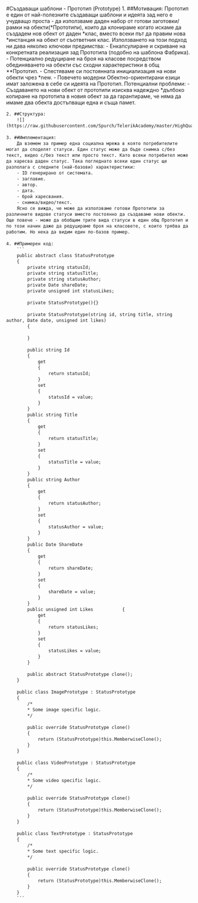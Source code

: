 #Създаващи шаблони - Прототип (Prototype)
	1. ##Мотивация:
		Прототип е един от най-полезните създаващи шаблони и идеята зад него е учудващо проста - да използваме даден набор от готови заготовки/рамки на обекти(*Прототипи), които да клонираме когато искаме да създадем нов обект от даден *клас, вместо всеки път да правим нова *инстанция на обект от съответния клас. Използването на този подход ни дава няколко ключови предимства:
		- Енкапсулиране и скриване на конкретната реализация зад Прототипа (подобно на шаблона Фабрика).
		- Потенциално редуциране на броя на класове посредством обединяването на обекти със сходни характеристики в общ **Прототип.
		- Спестяваме си постоянната инициализация на нови обекти чрез *new.
		- Повечето модерни Обектно-ориентирани езици имат заложена в себе си идеята на Прототип. 
		Потенциални проблеми:
		- Създаването на нови обект от прототипи изисква надеждно *дълбоко копиране на прототипа в новия обект за да гарантираме, че няма да имаме два обекта достъпващи една и съща памет.
	
	2. ##Структура:
		![](https://raw.githubusercontent.com/Spurch/TelerikAcademy/master/HighQualityCode/CreationalDesignPatterns/Prototype/Prototype_Pattern.jpg)
	
	3. ##Имплементация:
		Да вземем за пример една социална мрежа в която потребителите могат да споделят статуси. Един статус може да бъде снимка с/без текст, видео с/без текст или просто текст. Като всеки потребител може да харесва даден статус. Така погледнато всеки един статус ще разполага с следните (най-базови) характеристики:
		- ID генерирано от системата.
		- заглавие.
		- автор.
		- дата.
		- брой харесвания.
		- снимка/видео/текст.
		Ясно се вижда, че може да използваме готови Прототипи за различните видове статуси вместо постоянно да създаваме нови обекти. Още повече - може да обобщим трите вида статуси в един общ Прототип и по този начин даже да редуцираме броя на класовете, с които трябва да работим. Но нека да видим един по-базов пример.
	
	4. ##Примерен код:
		```
		public abstract class StatusPrototype
		{
			private string statusId;
			private string statusTitle;
			private string statusAuthor;
			private Date shareDate;
			private unsigned int statusLikes;
			
			private StatusPrototype(){}
			
			private StatusPrototype(string id, string title, string author, Date date, unsigned int likes)
			{
				
			}
			
			public string Id
			{
				get
				{
					return statusId;
				}
				set
				{
					statusId = value;
				}
			}
			public string Title
			{
				get
				{
					return statusTitle;
				}
				set
				{
					statusTitle = value;
				}
			}
			public string Author
			{
				get
				{
					return statusAuthor;
				}
				set
				{
					statusAuthor = value;
				}
			}
			public Date ShareDate
			{
				get
				{
					return shareDate;
				}
				set
				{
					shareDate = value;
				}
			}
			public unsigned int Likes			{
				get
				{
					return statusLikes;
				}
				set
				{
					statusLikes = value;
				}
			}
			
			public abstract StatusPrototype clone();
		}
		
		public class ImagePrototype : StatusPrototype
		{
			/*
			* Some image specific logic.
			*/
			
			public override StatusPrototype clone()
			{
				return (StatusPrototype)this.MemberwiseClone();
			}
		}
		
		public class VideoPrototype : StatusPrototype
		{
			/*
			* Some video specific logic.
			*/
		
			public override StatusPrototype clone()
			{
				return (StatusPrototype)this.MemberwiseClone();
			}
		}
		
		public class TextPrototype : StatusPrototype
		{
			/*
			* Some text specific logic.
			*/
			
			public override StatusPrototype clone()
			{
				return (StatusPrototype)this.MemberwiseClone();
			}
		}
		```
